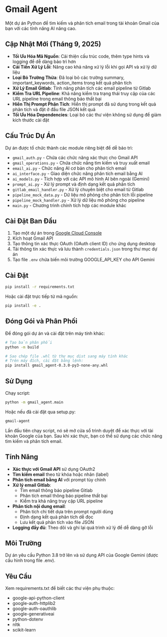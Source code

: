
# Gmail Agent

Một dự án Python để tìm kiếm và phân tích email trong tài khoản Gmail của bạn với các tính năng AI nâng cao.

## Cập Nhật Mới (Tháng 9, 2025)

- **Tối Ưu Hóa Mã Nguồn**: Cải thiện cấu trúc code, thêm type hints và logging để dễ dàng bảo trì hơn
- **Cải Tiến Xử Lý Lỗi**: Nâng cao khả năng xử lý lỗi khi gọi API và xử lý dữ liệu
- **Loại Bỏ Trường Thừa**: Đã loại bỏ các trường summary, important_keywords, action_items trong kết quả phân tích
- **Xử Lý Email Gitlab**: Tính năng phân tích các email pipeline từ Gitlab
- **Kiểm Tra URL Pipeline**: Khả năng kiểm tra trạng thái truy cập của các URL pipeline trong email thông báo thất bại
- **Hiển Thị Prompt Phân Tích**: Hiển thị prompt đã sử dụng trong kết quả phân tích và đặt ở đầu file JSON kết quả
- **Tối Ưu Hóa Dependencies**: Loại bỏ các thư viện không sử dụng để giảm kích thước cài đặt

## Cấu Trúc Dự Án

Dự án được tổ chức thành các module riêng biệt để dễ bảo trì:

- `gmail_auth.py` - Chứa các chức năng xác thực cho Gmail API
- `gmail_operations.py` - Chứa chức năng tìm kiếm và truy xuất email
- `email_ai.py` - Chức năng AI cơ bản cho phân tích email
- `ai_interface.py` - Giao diện chức năng phân tích email bằng AI
- `ai_models.py` - Tích hợp với các API mô hình AI bên ngoài (Gemini)
- `prompt_ai.py` - Xử lý prompt và định dạng kết quả phân tích
- `gitlab_email_handler.py` - Xử lý chuyên biệt cho email từ Gitlab
- `pipeline_mock_data.py` - Dữ liệu mô phỏng cho phân tích lỗi pipeline
- `pipeline_mock_handler.py` - Xử lý dữ liệu mô phỏng cho pipeline
- `main.py` - Chương trình chính tích hợp các module khác

## Cài Đặt Ban Đầu

1. Tạo một dự án trong [Google Cloud Console](https://console.cloud.google.com/)
2. Kích hoạt Gmail API
3. Tạo thông tin xác thực OAuth (OAuth client ID) cho ứng dụng desktop
4. Tải thông tin xác thực và lưu thành `credentials.json` trong thư mục dự án
5. Tạo file `.env` chứa biến môi trường GOOGLE_API_KEY cho API Gemini

## Cài Đặt

```bash
pip install -r requirements.txt
```

Hoặc cài đặt trực tiếp từ mã nguồn:

```bash
pip install -e .
```

## Đóng Gói và Phân Phối

Để đóng gói dự án và cài đặt trên máy tính khác:

```bash
# Tạo bản phân phối
python -m build

# Sao chép file .whl từ thư mục dist sang máy tính khác
# Trên máy đích, cài đặt bằng lệnh:
pip install gmail_agent-0.3.0-py3-none-any.whl
```

## Sử Dụng

Chạy script:

```bash
python -m gmail_agent.main
```

Hoặc nếu đã cài đặt qua setup.py:

```bash
gmail-agent
```

Lần đầu tiên chạy script, nó sẽ mở cửa sổ trình duyệt để xác thực với tài khoản Google của bạn.
Sau khi xác thực, bạn có thể sử dụng các chức năng tìm kiếm và phân tích email.

## Tính Năng

- **Xác thực với Gmail API** sử dụng OAuth2
- **Tìm kiếm email** theo từ khóa hoặc nhãn (label)
- **Phân tích email bằng AI** với prompt tùy chỉnh
- **Xử lý email Gitlab**:
    - Tìm email thông báo pipeline Gitlab
    - Phân tích email thông báo pipeline thất bại
    - Kiểm tra khả năng truy cập URL pipeline
- **Phân tích nội dung email**:
    - Phân tích chi tiết dựa trên prompt người dùng
    - Định dạng kết quả phân tích dễ đọc
    - Lưu kết quả phân tích vào file JSON
- **Logging đầy đủ**: Theo dõi và ghi lại quá trình xử lý để dễ dàng gỡ lỗi

## Môi Trường

Dự án yêu cầu Python 3.8 trở lên và sử dụng API của Google Gemini (được cấu hình trong file .env).

## Yêu Cầu

Xem requirements.txt để biết các thư viện phụ thuộc:
- google-api-python-client
- google-auth-httplib2
- google-auth-oauthlib
- google-generativeai
- python-dotenv
- nltk
- scikit-learn